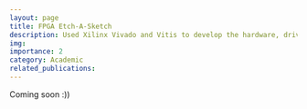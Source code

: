 ```yaml
---
layout: page
title: FPGA Etch-A-Sketch
description: Used Xilinx Vivado and Vitis to develop the hardware, driver, and application code to create a digital Etch-A-Sketch using the Artic-7 development board.
img: 
importance: 2
category: Academic
related_publications:
---
```

Coming soon :))
